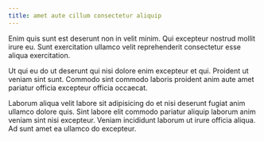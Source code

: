 ```yaml
---
title: amet aute cillum consectetur aliquip
---
```


Enim quis sunt est deserunt non in velit minim. Qui excepteur nostrud mollit irure eu. Sunt exercitation ullamco velit reprehenderit consectetur esse aliqua exercitation.

Ut qui eu do ut deserunt qui nisi dolore enim excepteur et qui. Proident ut veniam sint sunt. Commodo sint commodo laboris proident anim aute amet pariatur officia excepteur officia occaecat.

Laborum aliqua velit labore sit adipisicing do et nisi deserunt fugiat anim ullamco dolore quis. Sint labore elit commodo pariatur aliquip laborum anim veniam sint nisi excepteur. Veniam incididunt laborum ut irure officia aliqua. Ad sunt amet ea ullamco do excepteur.